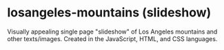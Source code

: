 # losangeles-mountains (slideshow)

Visually appealing single page "slideshow" of Los Angeles mountains and other texts/images. Created in the JavaScript, HTML, and CSS languages. 
